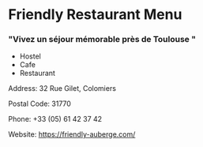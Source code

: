 # Friendly Restaurant Menu

### "Vivez un séjour mémorable près de Toulouse "

* Hostel
* Cafe
* Restaurant

Address: 32 Rue Gilet, Colomiers

Postal Code: 31770 

Phone: +33 (05) 61 42 37 42

Website: https://friendly-auberge.com/
